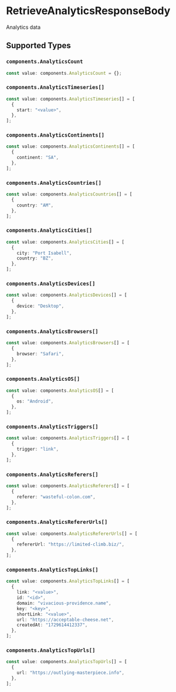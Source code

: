 # RetrieveAnalyticsResponseBody

Analytics data


## Supported Types

### `components.AnalyticsCount`

```typescript
const value: components.AnalyticsCount = {};
```

### `components.AnalyticsTimeseries[]`

```typescript
const value: components.AnalyticsTimeseries[] = [
  {
    start: "<value>",
  },
];
```

### `components.AnalyticsContinents[]`

```typescript
const value: components.AnalyticsContinents[] = [
  {
    continent: "SA",
  },
];
```

### `components.AnalyticsCountries[]`

```typescript
const value: components.AnalyticsCountries[] = [
  {
    country: "AM",
  },
];
```

### `components.AnalyticsCities[]`

```typescript
const value: components.AnalyticsCities[] = [
  {
    city: "Port Isabell",
    country: "BZ",
  },
];
```

### `components.AnalyticsDevices[]`

```typescript
const value: components.AnalyticsDevices[] = [
  {
    device: "Desktop",
  },
];
```

### `components.AnalyticsBrowsers[]`

```typescript
const value: components.AnalyticsBrowsers[] = [
  {
    browser: "Safari",
  },
];
```

### `components.AnalyticsOS[]`

```typescript
const value: components.AnalyticsOS[] = [
  {
    os: "Android",
  },
];
```

### `components.AnalyticsTriggers[]`

```typescript
const value: components.AnalyticsTriggers[] = [
  {
    trigger: "link",
  },
];
```

### `components.AnalyticsReferers[]`

```typescript
const value: components.AnalyticsReferers[] = [
  {
    referer: "wasteful-colon.com",
  },
];
```

### `components.AnalyticsRefererUrls[]`

```typescript
const value: components.AnalyticsRefererUrls[] = [
  {
    refererUrl: "https://limited-climb.biz/",
  },
];
```

### `components.AnalyticsTopLinks[]`

```typescript
const value: components.AnalyticsTopLinks[] = [
  {
    link: "<value>",
    id: "<id>",
    domain: "vivacious-providence.name",
    key: "<key>",
    shortLink: "<value>",
    url: "https://acceptable-cheese.net",
    createdAt: "1729614412337",
  },
];
```

### `components.AnalyticsTopUrls[]`

```typescript
const value: components.AnalyticsTopUrls[] = [
  {
    url: "https://outlying-masterpiece.info",
  },
];
```

